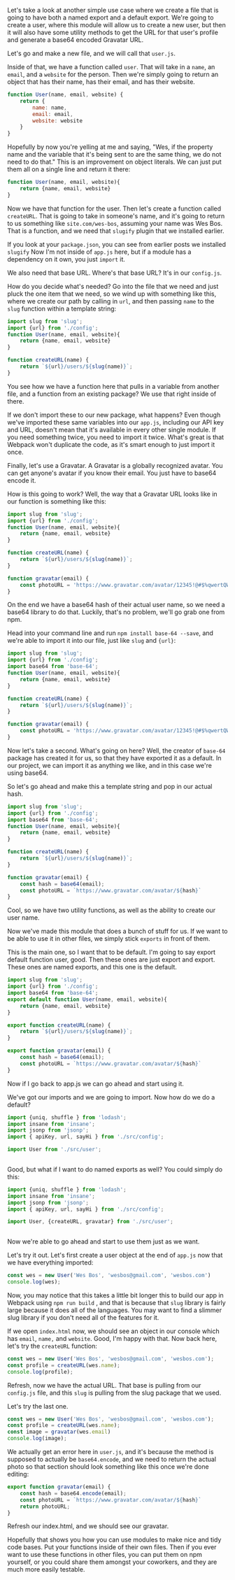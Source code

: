 Let's take a look at another simple use case where we create a file that is going to have both a named export and a default export. We're going to create a user, where this module will allow us to create a new user, but then it will also have some utility methods to get the URL for that user's profile and generate a base64 encoded Gravatar URL.

Let's go and make a new file, and we will call that `user.js`. 

Inside of that, we have a function called `user`. That will take in a `name`, an `email`, and a `website` for the person. Then we're simply going to return an object that has their name, has their email, and has their website.

```js
function User(name, email, website) {
    return {
        name: name,
        email: email,
        website: website
    }
}
```

Hopefully by now you're yelling at me and saying, "Wes, if the property name and the variable that it's being sent to are the same thing, we do not need to do that." This is an improvement on object literals. We can just put them all on a single line and return it there:

```js
function User(name, email, website){
    return {name, email, website}
}
```

Now we have that function for the user. Then let's create a function called `createURL`. That is going to take in someone's name, and it's going to return to us something like `site.com/wes-bos`, assuming your name was Wes Bos. That is a function, and we need that `slugify` plugin that we installed earlier.

If you look at your `package.json`, you can see from earlier posts we installed `slugify` Now I'm not inside of `app.js` here, but if a module has a dependency on it own, you just `import` it.

We also need that base URL. Where's that base URL? It's in our `config.js`. 

How do you decide what's needed? Go into the file that we need and just pluck the one item that we need, so we wind up with something like this, where we create our path by calling in `url`, and then passing `name` to the `slug` function within a template string: 

```js
import slug from 'slug';
import {url} from './config';
function User(name, email, website){
    return {name, email, website}
}

function createURL(name) {
    return `${url}/users/${slug(name)}`;
}
```

You see how we have a function here that pulls in a variable from another file, and a function from an existing package? We use that right inside of there.

If we don't import these to our new package, what happens? Even though we've imported these same variables into our `app.js`, including our API key and URL, doesn't mean that it's available in every other single module. If you need something twice, you need to import it twice. What's great is that Webpack won't duplicate the code, as it's smart enough to just import it once.

Finally, let's use a Gravatar. A Gravatar is a globally recognized avatar. You can get anyone's avatar if you know their email. You just have to base64 encode it. 

How is this going to work? Well, the way that a Gravatar URL looks like in our function is something like this:
 

```js
import slug from 'slug';
import {url} from './config';
function User(name, email, website){
    return {name, email, website}
}

function createURL(name) {
    return `${url}/users/${slug(name)}`;
}

function gravatar(email) {
    const photoURL = 'https://www.gravatar.com/avatar/12345!@#$%qwertQWERTasdfgASDFGzxcvbZXCVB'
}
``` 
 
On the end we have a base64 hash of their actual user name, so we need a base64 library to do that. Luckily, that's no problem, we'll go grab one from npm.

Head into your command line and run `npm install base-64 --save`, and we're able to import it into our file, just like `slug` and `{url}`:

```js
import slug from 'slug';
import {url} from './config';
import base64 from 'base-64';
function User(name, email, website){
    return {name, email, website}
}

function createURL(name) {
    return `${url}/users/${slug(name)}`;
}

function gravatar(email) {
    const photoURL = 'https://www.gravatar.com/avatar/12345!@#$%qwertQWERTasdfgASDFGzxcvbZXCVB'
}
``` 

Now let's take a second. What's going on here? Well, the creator of `base-64` package has created it for us, so that they have exported it as a default. In our project, we can import it as anything we like, and in this case we're using base64.
 
So let's go ahead and make this a template string and pop in our actual hash. 

```js
import slug from 'slug';
import {url} from './config';
import base64 from 'base-64';
function User(name, email, website){
    return {name, email, website}
}

function createURL(name) {
    return `${url}/users/${slug(name)}`;
}

function gravatar(email) {
    const hash = base64(email);
    const photoURL = `https://www.gravatar.com/avatar/${hash}`
}
``` 

Cool, so we have two utility functions, as well as the ability to create our user name. 

Now we've made this module that does a bunch of stuff for us. If we want to be able to use it in other files, we simply stick `exports` in front of them. 

This is the main one, so I want that to be default. I'm going to say export default function user, good. Then these ones are just export and export. These ones are named exports, and this one is the default.
```js
import slug from 'slug';
import {url} from './config';
import base64 from 'base-64';
export default function User(name, email, website){
    return {name, email, website}
}

export function createURL(name) {
    return `${url}/users/${slug(name)}`;
}

export function gravatar(email) {
    const hash = base64(email);
    const photoURL = `https://www.gravatar.com/avatar/${hash}`
}
```

Now if I go back to app.js we can go ahead and start using it. 

We've got our imports and we are going to import. Now how do we do a default?

```js
import {uniq, shuffle } from 'lodash';
import insane from 'insane';
import jsonp from 'jsonp';
import { apiKey, url, sayHi } from './src/config';

import User from './src/user';
 
```
 
Good, but what if I want to do named exports as well? You could simply do this: 

```js
import {uniq, shuffle } from 'lodash';
import insane from 'insane';
import jsonp from 'jsonp';
import { apiKey, url, sayHi } from './src/config';

import User, {createURL, gravatar} from './src/user';
 
```
Now we're able to go ahead and start to use them just as we want.

Let's try it out. Let's first create a user object at the end of `app.js` now that we have everything imported:
 
```js
const wes = new User('Wes Bos', 'wesbos@gmail.com', 'wesbos.com')
console.log(wes);
```

Now, you may notice that this takes a little bit longer this to build our app in Webpack using `npm run build` , and that is because that `slug` library is fairly large because it does all of the languages. You may want to find a slimmer slug library if you don't need all of the features for it.

If we open `index.html` now, we should see an object in our console which has `email`, `name,` and `website`. Good, I'm happy with that. Now back here, let's try the `createURL` function:

```js
const wes = new User('Wes Bos', 'wesbos@gmail.com', 'wesbos.com');
const profile = createURL(wes.name);
console.log(profile);
``` 

Refresh, now we have the actual URL. That base is pulling from our `config.js` file, and this `slug` is pulling from the slug package that we used.

Let's try the last one. 

```js
const wes = new User('Wes Bos', 'wesbos@gmail.com', 'wesbos.com');
const profile = createURL(wes.name);
const image = gravatar(wes.email)
console.log(image);

```

We actually get an error here in `user.js`, and it's because the method is supposed to actually be `base64.encode`, and we need to return the actual photo so that section should look something like this once we're done editing:

```js
export function gravatar(email) {
    const hash = base64.encode(email);
    const photoURL = `https://www.gravatar.com/avatar/${hash}`
    return photoURL;
}
```
Refresh our index.html, and we should see our gravatar.

Hopefully that shows you how you can use modules to make nice and tidy code bases. Put your functions inside of their own files. Then if you ever want to use these functions in other files, you can put them on npm yourself, or you could share them amongst your coworkers, and they are much more easily testable.